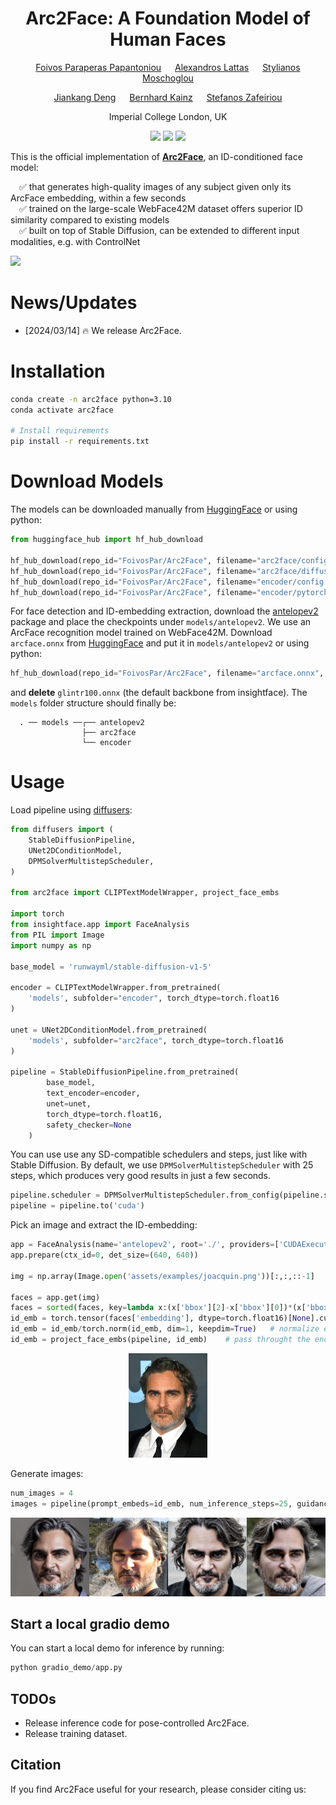 <div align="center">

# Arc2Face: A Foundation Model of Human Faces

[Foivos Paraperas Papantoniou](https://foivospar.github.io/) &emsp; [Alexandros Lattas](https://alexlattas.com/) &emsp; [Stylianos Moschoglou](https://moschoglou.com/)   

[Jiankang Deng](https://jiankangdeng.github.io/) &emsp; [Bernhard Kainz](https://bernhard-kainz.com/) &emsp; [Stefanos Zafeiriou](https://www.imperial.ac.uk/people/s.zafeiriou)  

Imperial College London, UK

<a href='https://arc2face.github.io/'><img src='https://img.shields.io/badge/Project-Page-blue'></a>
<a href=''><img src='https://img.shields.io/badge/Paper-arXiv-red'></a>
<a href='https://huggingface.co/FoivosPar/Arc2Face'><img src='https://img.shields.io/badge/%F0%9F%A4%97%20Hugging%20Face-Model-orange'></a>

</div>

This is the official implementation of **[Arc2Face](https://arc2face.github.io/)**, an ID-conditioned face model:

&emsp;✅ that generates high-quality images of any subject given only its ArcFace embedding, within a few seconds<br>
&emsp;✅ trained on the large-scale WebFace42M dataset offers superior ID similarity compared to existing models<br>
&emsp;✅ built on top of Stable Diffusion, can be extended to different input modalities, e.g. with ControlNet<br>

<img src='assets/teaser.gif'>

# News/Updates
- [2024/03/14] 🔥 We release Arc2Face.

# Installation
```bash
conda create -n arc2face python=3.10
conda activate arc2face

# Install requirements
pip install -r requirements.txt
```

# Download Models
The models can be downloaded manually from [HuggingFace](https://huggingface.co/FoivosPar/Arc2Face) or using python:
```python
from huggingface_hub import hf_hub_download

hf_hub_download(repo_id="FoivosPar/Arc2Face", filename="arc2face/config.json", local_dir="./models")
hf_hub_download(repo_id="FoivosPar/Arc2Face", filename="arc2face/diffusion_pytorch_model.safetensors", local_dir="./models")
hf_hub_download(repo_id="FoivosPar/Arc2Face", filename="encoder/config.json", local_dir="./models")
hf_hub_download(repo_id="FoivosPar/Arc2Face", filename="encoder/pytorch_model.bin", local_dir="./models")
```
For face detection and ID-embedding extraction, download the [antelopev2](https://github.com/deepinsight/insightface/tree/master/python-package) package and place the checkpoints under `models/antelopev2`. We use an ArcFace recognition model trained on WebFace42M. Download `arcface.onnx` from [HuggingFace](https://huggingface.co/FoivosPar/Arc2Face) and put it in `models/antelopev2` or using python:
```python
hf_hub_download(repo_id="FoivosPar/Arc2Face", filename="arcface.onnx", local_dir="./models/antelopev2")
```
and **delete** `glintr100.onnx` (the default backbone from insightface). The `models` folder structure should finally be:

```
  . ── models ──┌── antelopev2
                ├── arc2face
                └── encoder
```

# Usage

Load pipeline using [diffusers](https://huggingface.co/docs/diffusers/index):
```python
from diffusers import (
    StableDiffusionPipeline,
    UNet2DConditionModel,
    DPMSolverMultistepScheduler,
)

from arc2face import CLIPTextModelWrapper, project_face_embs

import torch
from insightface.app import FaceAnalysis
from PIL import Image
import numpy as np

base_model = 'runwayml/stable-diffusion-v1-5'

encoder = CLIPTextModelWrapper.from_pretrained(
    'models', subfolder="encoder", torch_dtype=torch.float16
)

unet = UNet2DConditionModel.from_pretrained(
    'models', subfolder="arc2face", torch_dtype=torch.float16
)

pipeline = StableDiffusionPipeline.from_pretrained(
        base_model,
        text_encoder=encoder,
        unet=unet,
        torch_dtype=torch.float16,
        safety_checker=None
    )
```
You can use use any SD-compatible schedulers and steps, just like with Stable Diffusion. By default, we use `DPMSolverMultistepScheduler` with 25 steps, which produces very good results in just a few seconds.
```python
pipeline.scheduler = DPMSolverMultistepScheduler.from_config(pipeline.scheduler.config)
pipeline = pipeline.to('cuda')
```
Pick an image and extract the ID-embedding:
```python
app = FaceAnalysis(name='antelopev2', root='./', providers=['CUDAExecutionProvider', 'CPUExecutionProvider'])
app.prepare(ctx_id=0, det_size=(640, 640))

img = np.array(Image.open('assets/examples/joacquin.png'))[:,:,::-1]

faces = app.get(img)
faces = sorted(faces, key=lambda x:(x['bbox'][2]-x['bbox'][0])*(x['bbox'][3]-x['bbox'][1]))[-1]  # select largest face (if more than one detected)
id_emb = torch.tensor(faces['embedding'], dtype=torch.float16)[None].cuda()
id_emb = id_emb/torch.norm(id_emb, dim=1, keepdim=True)   # normalize embedding
id_emb = project_face_embs(pipeline, id_emb)    # pass throught the encoder
```

<div align="center">
<img src='assets/examples/joacquin.png' style='width:25%;'>
</div>

Generate images:
```python
num_images = 4
images = pipeline(prompt_embeds=id_emb, num_inference_steps=25, guidance_scale=3.0, num_images_per_prompt=num_images).images
```
<div align="center">
<img src='assets/samples.jpg'>
</div>

## Start a local gradio demo
You can start a local demo for inference by running:
```python
python gradio_demo/app.py
```

## TODOs
- Release inference code for pose-controlled Arc2Face.
- Release training dataset.

## Citation
If you find Arc2Face useful for your research, please consider citing us:

```bibtex
```
